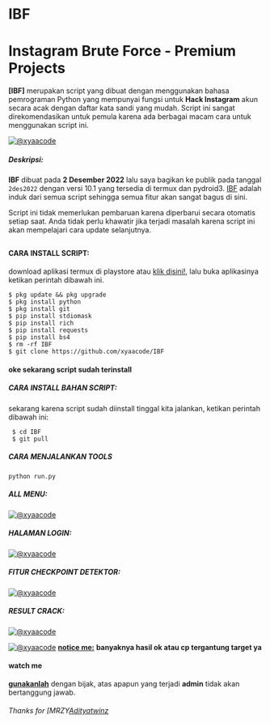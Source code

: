 # IBF
# Instagram Brute Force - Premium Projects
**[IBF]** merupakan script yang dibuat dengan menggunakan bahasa pemrograman Python yang mempunyai fungsi untuk **Hack Instagram** akun secara acak dengan daftar kata sandi yang mudah. Script ini sangat direkomendasikan untuk pemula karena ada berbagai macam cara untuk menggunakan script ini.


[![@xyaacode](https://github.com/xyaacode/IBF/blob/main/assets/Blue%20and%20Beige%20Illustrative%20Music%20YouTube%20Intro%20(1).gif)](https://wa.me/+447389666157?text=*Assalamualaikum%20Bang*)

##### Deskripsi:
**IBF** dibuat pada **2 Desember 2022** lalu saya bagikan ke publik pada tanggal ```2des2022``` dengan versi 10.1 yang tersedia di termux dan pydroid3. [IBF](https://github.com/xyaacode/IBF) adalah induk dari semua script sehingga semua fitur akan sangat bagus di sini.


Script ini tidak memerlukan pembaruan karena diperbarui secara otomatis setiap saat. Anda tidak perlu khawatir jika terjadi masalah karena script ini akan mempelajari cara update selanjutnya.

##

#### CARA INSTALL SCRIPT:
 download aplikasi termux di playstore atau [klik disini!](https://f-droid.org/repo/com.termux_118.apk), lalu buka aplikasinya ketikan perintah dibawah ini.
 ```
 $ pkg update && pkg upgrade
 $ pkg install python
 $ pkg install git
 $ pip install stdiomask
 $ pip install rich
 $ pip install requests
 $ pip install bs4
 $ rm -rf IBF
 $ git clone https://github.com/xyaacode/IBF
 ```
#### oke sekarang script sudah terinstall
##### CARA INSTALL BAHAN SCRIPT:
 sekarang karena script sudah diinstall tinggal kita jalankan, ketikan perintah dibawah ini:
 ```
  $ cd IBF
  $ git pull
 ```

##### CARA MENJALANKAN TOOLS
```
python run.py
```

##### ALL MENU:
[![@xyaacode](https://github.com/xyaacode/IBF/blob/main/assets/menu.jpg)](https://wa.me/+447389666157?text=*Assalamualaikum%20Bang*)

##### HALAMAN LOGIN:
[![@xyaacode](https://github.com/xyaacode/IBF/blob/main/assets/login.jpg)](https://wa.me/+447389666157?text=*Assalamualaikum%20Bang)

##### FITUR CHECKPOINT DETEKTOR:
[![@xyaacode](https://github.com/xyaacode/IBF/blob/main/assets/cp.jpg)](https://wa.me/+447389666157?text=*Assalamualaikum%20Bang)

##### RESULT CRACK:
[![@xyaacode](https://github.com/xyaacode/IBF/blob/main/assets/IMG_20231209_152639.jpg)](https://wa.me/+447389666157?text=*Assalamualaikum%20Bang)

[![@xyaacode](https://github.com/xyaacode/IBF/blob/main/assets/IMG_20231209_152619.jpg)](https://wa.me/+447389666157?text=*Assalamualaikum%20Bang)
**[notice me:](https://wa.me/+447389666157?text=*Assalamualaikum%20Bang)** **banyaknya hasil ok atau cp tergantung target ya**


#### watch me
**[gunakanlah](https://wa.me/+447389666157?text=*Assalamualaikum%20Bang)** dengan bijak, atas apapun yang terjadi **admin** tidak akan bertanggung jawab.

###### Thanks for [MRZY[Adityatwinz](https://github.com/xyaacode) 

